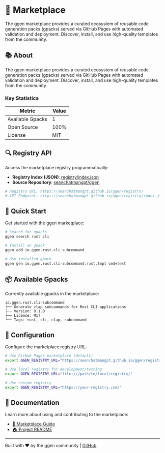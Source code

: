 # 🏪 Marketplace

The ggen marketplace provides a curated ecosystem of reusable code generation packs (gpacks) served via GitHub Pages with automated validation and deployment. Discover, install, and use high-quality templates from the community.

## 📚 About

The ggen marketplace provides a curated ecosystem of reusable code generation packs (gpacks) served via GitHub Pages with automated validation and deployment. Discover, install, and use high-quality templates from the community.

### Key Statistics

| Metric | Value |
|--------|-------|
| Available Gpacks | 1 |
| Open Source | 100% |
| License | MIT |

## 🔍 Registry API

Access the marketplace registry programmatically:

- **Registry Index (JSON)**: [registry/index.json](registry/index.json)
- **Source Repository**: [seanchatmangpt/ggen](https://github.com/seanchatmangpt/ggen)

```bash
# Registry URL: https://seanchatmangpt.github.io/ggen/registry/
# API Endpoint: https://seanchatmangpt.github.io/ggen/registry/index.json
```

## 🚀 Quick Start

Get started with the ggen marketplace:

```bash
# Search for gpacks
ggen search rust cli

# Install an gpack
ggen add io.ggen.rust.cli-subcommand

# Use installed gpack
ggen gen io.ggen.rust.cli-subcommand:rust.tmpl cmd=test
```

## 📦 Available Gpacks

Currently available gpacks in the marketplace:

```
io.ggen.rust.cli-subcommand
├── Generate clap subcommands for Rust CLI applications
├── Version: 0.1.0
├── License: MIT
└── Tags: rust, cli, clap, subcommand
```

## 🔧 Configuration

Configure the marketplace registry URL:

```bash
# Use GitHub Pages marketplace (default)
export GGEN_REGISTRY_URL="https://seanchatmangpt.github.io/ggen/registry/"

# Use local registry for development/testing
export GGEN_REGISTRY_URL="file:///path/to/local/registry/"

# Use custom registry
export GGEN_REGISTRY_URL="https://your-registry.com/"
```

## 📖 Documentation

Learn more about using and contributing to the marketplace:

- [📖 Marketplace Guide](guides/marketplace.md)
- [🏠 Project README](README.md)

---

Built with ❤️ by the ggen community | [GitHub](https://github.com/seanchatmangpt/ggen)
